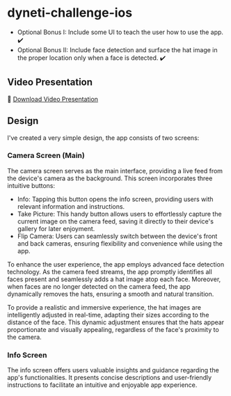 # dyneti-challenge-ios

- Optional Bonus I: Include some UI to teach the user how to use the app. ✔️
- Optional Bonus II: Include face detection and surface the hat image in the proper location only when a face is detected. ✔️

## Video Presentation
🔗 [Download Video Presentation](https://drive.google.com/file/d/1lYoF8FL7HMjZnBmlSgTD7YEDllZ8d53i/view?usp=share_link)


## Design
I've created a very simple design, the app consists of two screens:


### Camera Screen (Main)
The camera screen serves as the main interface, providing a live feed from the device's camera as the background. This screen incorporates three intuitive buttons:

- Info: Tapping this button opens the info screen, providing users with relevant information and instructions.
- Take Picture: This handy button allows users to effortlessly capture the current image on the camera feed, saving it directly to their device's gallery for later enjoyment.
- Flip Camera: Users can seamlessly switch between the device's front and back cameras, ensuring flexibility and convenience while using the app.
  
To enhance the user experience, the app employs advanced face detection technology. As the camera feed streams, the app promptly identifies all faces present and seamlessly adds a hat image atop each face. Moreover, when faces are no longer detected on the camera feed, the app dynamically removes the hats, ensuring a smooth and natural transition.

To provide a realistic and immersive experience, the hat images are intelligently adjusted in real-time, adapting their sizes according to the distance of the face. This dynamic adjustment ensures that the hats appear proportionate and visually appealing, regardless of the face's proximity to the camera.


### Info Screen
The info screen offers users valuable insights and guidance regarding the app's functionalities. It presents concise descriptions and user-friendly instructions to facilitate an intuitive and enjoyable app experience.

